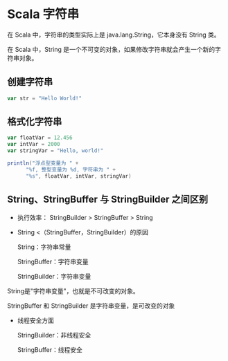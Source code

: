 # Scala 字符串

在 Scala 中，字符串的类型实际上是 java.lang.String，它本身没有 String 类。

在 Scala 中，String 是一个不可变的对象，如果修改字符串就会产生一个新的字符串对象。

## 创建字符串

```scala
var str = "Hello World!"
```

## 格式化字符串

```scala
var floatVar = 12.456
var intVar = 2000
var stringVar = "Hello, world!"

println("浮点型变量为 " +
      "%f, 整型变量为 %d, 字符串为 " +
      "%s", floatVar, intVar, stringVar)
```

## String、StringBuffer 与 StringBuilder 之间区别

* 执行效率： StringBuilder >  StringBuffer  >  String

* String <（StringBuffer，StringBuilder）的原因

    String：字符串常量

    StringBuffer：字符串变量

    StringBuilder：字符串变量

String是"字符串变量"，也就是不可改变的对象。

StringBuffer 和 StringBuilder 是字符串变量，是可改变的对象

* 线程安全方面

  StringBuilder：非线程安全

  StringBuffer：线程安全

